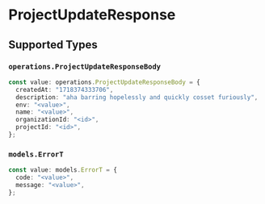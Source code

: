 # ProjectUpdateResponse


## Supported Types

### `operations.ProjectUpdateResponseBody`

```typescript
const value: operations.ProjectUpdateResponseBody = {
  createdAt: "1718374333706",
  description: "aha barring hopelessly and quickly cosset furiously",
  env: "<value>",
  name: "<value>",
  organizationId: "<id>",
  projectId: "<id>",
};
```

### `models.ErrorT`

```typescript
const value: models.ErrorT = {
  code: "<value>",
  message: "<value>",
};
```

